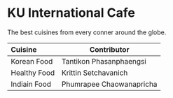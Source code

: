 # KU International Cafe

The best cuisines from every conner around the globe.

| Cuisine     | Contributor             |
|:------------|-------------------------|
| Korean Food | Tantikon Phasanphaengsi |
| Healthy Food | Krittin Setchavanich |
| Indiain Food | Phumrapee Chaowanapricha|

